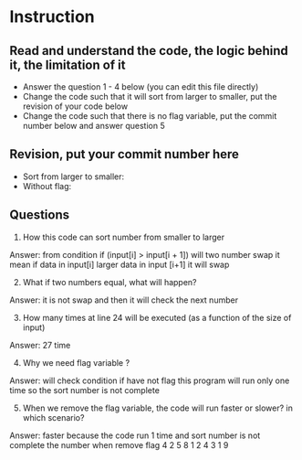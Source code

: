 ﻿# Instruction

## Read and understand the code, the logic behind it, the limitation of it
* Answer the question 1 - 4 below (you can edit this file directly)
* Change the code such that it will sort from larger to smaller, put the revision of your code below
* Change the code such that there is no flag variable, put the commit number below and answer question 5 


## Revision, put your commit number here
* Sort from larger to smaller:
* Without flag:

## Questions
1. How this code can sort number from smaller to larger
 
Answer: from condition if (input[i] > input[i + 1]) will two number swap it mean if data in input[i] larger data in input [i+1] it will swap 

2. What if two numbers equal, what will happen? 

Answer: it is not swap and then it will check the next number

3. How many times at line 24 will be executed (as a function of the size of input) 

Answer: 27 time

4. Why we need flag variable ? 

Answer: will check condition if have not flag this program will run only one time so the sort number is not complete

5. When we remove the flag variable, the code will run faster or slower? in which scenario? 

Answer: faster because  the code run 1 time and sort number is not complete
the number when remove flag 4 2 5 8 1 2 4 3 1 9
